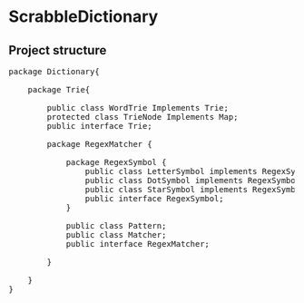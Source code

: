 # ScrabbleDictionary


## Project structure ##

<pre>
package Dictionary{
    
    package Trie{
        
        public class WordTrie Implements Trie;
        protected class TrieNode Implements Map<Character, TrieNode>;
        public interface Trie;
        
        package RegexMatcher {
        
            package RegexSymbol {
                public class LetterSymbol implements RegexSymbol;
                public class DotSymbol implements RegexSymbol;
                public class StarSymbol implements RegexSymbol;
                public interface RegexSymbol;
            }
            
            public class Pattern;
            public class Matcher;
            public interface RegexMatcher;
             
        }
        
    }
}
</pre>
